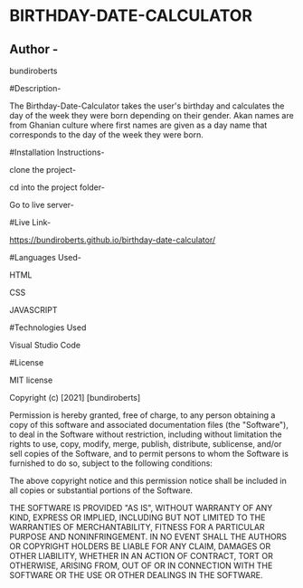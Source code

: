 # BIRTHDAY-DATE-CALCULATOR
## Author -
bundiroberts

#Description-

The Birthday-Date-Calculator takes the user's birthday and calculates the day of the week they were born depending on their gender.
Akan names are from Ghanian culture where first names are given as a day name that corresponds to the day of the week they were born.

#Installation Instructions-

clone the project-

cd into the project folder-

Go to live server-

#Live Link-

https://bundiroberts.github.io/birthday-date-calculator/

#Languages Used-

HTML

CSS

JAVASCRIPT

#Technologies Used

Visual Studio Code

#License

MIT license

Copyright (c) [2021] [bundiroberts]

Permission is hereby granted, free of charge, to any person obtaining a copy
of this software and associated documentation files (the "Software"), to deal
in the Software without restriction, including without limitation the rights
to use, copy, modify, merge, publish, distribute, sublicense, and/or sell
copies of the Software, and to permit persons to whom the Software is
furnished to do so, subject to the following conditions:

The above copyright notice and this permission notice shall be included in all
copies or substantial portions of the Software.

THE SOFTWARE IS PROVIDED "AS IS", WITHOUT WARRANTY OF ANY KIND, EXPRESS OR
IMPLIED, INCLUDING BUT NOT LIMITED TO THE WARRANTIES OF MERCHANTABILITY,
FITNESS FOR A PARTICULAR PURPOSE AND NONINFRINGEMENT. IN NO EVENT SHALL THE
AUTHORS OR COPYRIGHT HOLDERS BE LIABLE FOR ANY CLAIM, DAMAGES OR OTHER
LIABILITY, WHETHER IN AN ACTION OF CONTRACT, TORT OR OTHERWISE, ARISING FROM,
OUT OF OR IN CONNECTION WITH THE SOFTWARE OR THE USE OR OTHER DEALINGS IN THE
SOFTWARE.